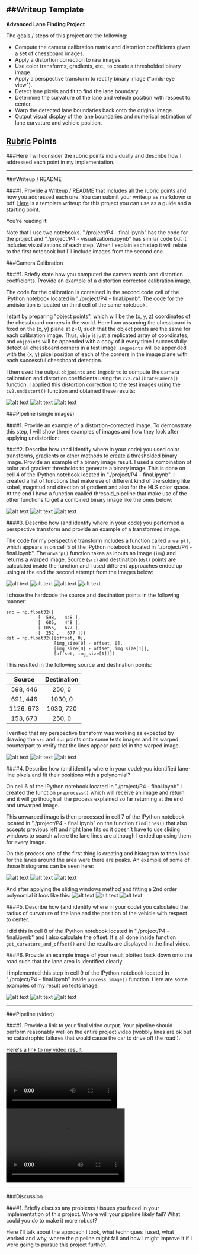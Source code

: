 ##Writeup Template
---

**Advanced Lane Finding Project**

The goals / steps of this project are the following:

* Compute the camera calibration matrix and distortion coefficients given a set of chessboard images.
* Apply a distortion correction to raw images.
* Use color transforms, gradients, etc., to create a thresholded binary image.
* Apply a perspective transform to rectify binary image ("birds-eye view").
* Detect lane pixels and fit to find the lane boundary.
* Determine the curvature of the lane and vehicle position with respect to center.
* Warp the detected lane boundaries back onto the original image.
* Output visual display of the lane boundaries and numerical estimation of lane curvature and vehicle position.

[//]: # (Image References)

[image1]: img/cal.png "Calibration 1"
[image2]: img/und1.png "Undistortion 1"
[image3]: img/und2.png "Undistortion 2"
[image4]: img/und3.png "Undistortion 3"
[image5]: img/thre1.png "Thresolds 1"
[image6]: img/thre2.png "Thresolds 2"
[image7]: img/thre3.png "Thresolds 3"
[image8]: img/warp.png "Warped image attempt 2"
[image9]: img/warp1.png "Warped 1"
[image10]: img/warp2.png "Warped 2"
[image11]: img/warp3.png "Warped 3"
[image12]: img/hist1.png "Histogram 1"
[image13]: img/hist2.png "Histogram 2"
[image14]: img/hist3.png "Histogram 3"
[image15]: img/lane1.png "Lane finding 1"
[image16]: img/lane2.png "Lane finding 2"
[image17]: img/lane3.png "Lane finding 3"
[image18]: img/lanes1.png "Lanes in image 1"
[image19]: img/lanes2.png "Lanes in image 2"
[image20]: img/lanes3.png "Lanes in image 3"
[video1]: video/project_video_out.mp4 "Video"
[image21]: img/cal2.png "Calibration 2"
[image22]: img/cal3.png "Calibration 3"
[image23]: img/warped1.png "Warped image attempt 1"
[image24]: img/warped3.png "Warped image attempt 3"
[image25]: img/warped4.png "Warped image attempt 4"

## [Rubric](https://review.udacity.com/#!/rubrics/571/view) Points
###Here I will consider the rubric points individually and describe how I addressed each point in my implementation.  

---
###Writeup / README

####1. Provide a Writeup / README that includes all the rubric points and how you addressed each one.  You can submit your writeup as markdown or pdf.  [Here](https://github.com/JosuVicente/CarND-Advanced-Lane-Lines/edit/master/writeup_template.md) is a template writeup for this project you can use as a guide and a starting point.  

You're reading it!

Note that I use two notebooks. "./project/P4 - final.ipynb" has the code for the project and "./project/P4 - visualizations.ipynb" has similar code but it includes visualizations of each step. When I explain each step it will relate to the first notebook but I´ll include images from the second one.

###Camera Calibration

####1. Briefly state how you computed the camera matrix and distortion coefficients. Provide an example of a distortion corrected calibration image.

The code for the calibration is contained in the second code cell of the IPython notebook located in "./project/P4 - final.ipynb". The code for the undistortion is located on third cell of the same notebook.

I start by preparing "object points", which will be the (x, y, z) coordinates of the chessboard corners in the world. Here I am assuming the chessboard is fixed on the (x, y) plane at z=0, such that the object points are the same for each calibration image.  Thus, `objp` is just a replicated array of coordinates, and `objpoints` will be appended with a copy of it every time I successfully detect all chessboard corners in a test image.  `imgpoints` will be appended with the (x, y) pixel position of each of the corners in the image plane with each successful chessboard detection.  

I then used the output `objpoints` and `imgpoints` to compute the camera calibration and distortion coefficients using the `cv2.calibrateCamera()` function.  I applied this distortion correction to the test images using the `cv2.undistort()` function and obtained these results: 

![alt text][image1]
![alt text][image21]
![alt text][image22]

###Pipeline (single images)

####1. Provide an example of a distortion-corrected image.
To demonstrate this step, I will show three examples of images and how they look after applying undistortion:

####2. Describe how (and identify where in your code) you used color transforms, gradients or other methods to create a thresholded binary image.  Provide an example of a binary image result.
I used a combination of color and gradient thresholds to generate a binary image. This is done on cell 4 of the IPython notebook located in "./project/P4 - final.ipynb". I created a list of functions that make use of different kind of thersolding like sobel, magnitud and direction of gradient and also for the HLS color space. At the end I have a function caalled thresold_pipeline that make use of the other functions to get a combined binary image like the ones below:

![alt text][image5]
![alt text][image6]
![alt text][image7]

####3. Describe how (and identify where in your code) you performed a perspective transform and provide an example of a transformed image.

The code for my perspective transform includes a function called `unwarp()`, which appears in on cell 5 of the IPython notebook located in "./project/P4 - final.ipynb".  The `unwarp()` function takes as inputs an image (`img`) and returns a warped image. Source (`src`) and destination (`dst`) points are calculated inside the function and I used different approaches ended up using at the end the second attempt from the images below:

![alt text][image23]
![alt text][image8]
![alt text][image24]
![alt text][image25]

I chose the hardcode the source and destination points in the following manner:
```
src = np.float32([
            [  598,   448 ],
            [  685,   448 ],
            [ 1055,   677 ],
            [  252 ,   677 ]])
dst = np.float32([[offset, 0], 
                  [img_size[0] - offset, 0], 
                  [img_size[0] - offset, img_size[1]], 
                  [offset, img_size[1]]])

```
This resulted in the following source and destination points:

| Source        | Destination   | 
|:-------------:|:-------------:| 
| 598, 446      | 250, 0        | 
| 691, 446      | 1030, 0      |
| 1126, 673     | 1030, 720      |
| 153, 673      | 250, 0        |

I verified that my perspective transform was working as expected by drawing the `src` and `dst` points onto some tests images and its warped counterpart to verify that the lines appear parallel in the warped image.

![alt text][image9]
![alt text][image10]
![alt text][image11]

####4. Describe how (and identify where in your code) you identified lane-line pixels and fit their positions with a polynomial?

On cell 6 of the IPython notebook located in "./project/P4 - final.ipynb" I created the function `preprocess()` which will receive an image and return and it will go though all the process explained so far returning at the end and unwarped image.

This unwarped image is then processed in cell 7 of the IPython notebook located in "./project/P4 - final.ipynb" on the function `findlines()` that also accepts previous left and right lane fits so it doesn´t have to use sliding windows to search where the lane lines are although I ended up using them for every image.

On this process one of the first thing is creating and histogram to then look for the lanes around the area were there are peaks. An example of some of those histograms can be seen here:

![alt text][image12]
![alt text][image13]
![alt text][image14]

And after applying the sliding windows method and fitting a 2nd order polynomial it loos like this:
![alt text][image15]
![alt text][image16]
![alt text][image17]

####5. Describe how (and identify where in your code) you calculated the radius of curvature of the lane and the position of the vehicle with respect to center.

I did this in cell 8 of the IPython notebook located in "./project/P4 - final.ipynb" and I also calculate the offset. It´s all done inside function `get_curvature_and_offset()` and the results are displayed in the final video.

####6. Provide an example image of your result plotted back down onto the road such that the lane area is identified clearly.

I implemented this step in cell 9 of the IPython notebook located in "./project/P4 - final.ipynb" inside `process_image()` function. Here are some examples of my result on tests image:

![alt text][image18]
![alt text][image19]
![alt text][image20]

---

###Pipeline (video)

####1. Provide a link to your final video output.  Your pipeline should perform reasonably well on the entire project video (wobbly lines are ok but no catastrophic failures that would cause the car to drive off the road!).

Here's a [link to my video result](./project_video.mp4)
![alt text][video1]
<video src="https://raw.githubusercontent.com/JosuVicente/CarND-Advanced-Lane-Lines/master/video/project_video_out.mp4" width="320" height="200" controls preload></video>

---

###Discussion

####1. Briefly discuss any problems / issues you faced in your implementation of this project.  Where will your pipeline likely fail?  What could you do to make it more robust?

Here I'll talk about the approach I took, what techniques I used, what worked and why, where the pipeline might fail and how I might improve it if I were going to pursue this project further.  

